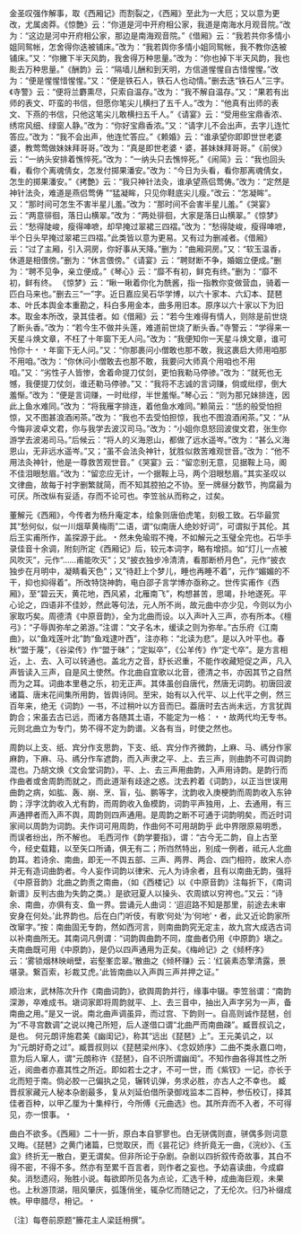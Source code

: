 <!-- { "loadSidebar": true } -->
金圣叹强作解事，取《西厢记》而割裂之，《西厢》至此为一大厄；又以意为更改，尤属卤莽。《惊艶》云：“你道是河中开府相公家，我道是南海水月观音院。”改为：“这边是河中开府相公家，那边是南海观音院。”《借厢》云：“我若共你多情小姐同鸳帐，怎舍得你迭被铺床。”改为：“我若舆你多情小姐同鸳帐，我不教你迭被铺床。”又：“你撇下半天风韵，我舍得万种思量。”改为：“你也掉下半天风韵，我也颩去万种思量。”《酬韵》云：“隔墙儿酬和到天明，方信道惺惺自古惜惺惺。”改为：“便是惺惺惜惺惺。”又：“便是铁石人，铁石人也动情。”删去迭“铁石人”三字。《寺警》云：“便将兰麝熏尽，只索自温存。”改为：“我不解自温存。”又：“果若有出师的表文、吓蛮的书信，但愿你笔尖儿横扫了五千人。”改为：“他真有出师的表文、下燕的书信，只他这笔尖儿敢横扫五千人。”《请宴》云：“受用些宝鼎香浓、绣帘风细、绿窗人静。”改为：“你好宝鼎香浓。”又：“请字儿不会出声，去字儿连忙答应。”改为：“我不会出声，他连忙答应。”《赖婚》云：“谁承望你即即世世老婆婆，教莺莺做妹妹拜哥哥。”改为：“真是即世老婆﹡婆，甚妹妹拜哥哥。”《前侯》云：“一纳头安排着憔悴死。”改为：“一纳头只去憔悴死。”《闹简》云：“我也回头看，看你个离魂倩女，怎发付掷果潘安。”改为：“今日为头看，看你那离魂倩女，怎生的掷果潘安。”《拷艶》云：“我只神针法灸，谁承望燕侣莺俦。”改为：“定然是神针法灸，难道是燕侣莺俦 ”“猛凝眸，只见你鞋底尖儿瘦。”改云：“怎凝眸”。又：“那时间可怎生不害半星儿羞。”改为：“那时间不会害半星儿羞。”《哭宴》云：“两意徘徊，落日山横翠。”改为：“两处徘徊，大家是落日山横翠。”《惊梦》云：“愁得陡峻，瘦得唓嗻，却早掩过翠裙三四褶。”改为：“愁得陡峻，瘦得唓嗻，半个日头早掩过翠裙三四褶。”此类皆以意为更易。又有过为删减者。《借厢》云：“过了主厢，引入洞房，你好事从天降。”删为：“曲厢洞房。”又：“软玉温香，休道是相偎傍。”删为：“休言偎傍。”《请宴》云：“聘财断不争，婚姻立便成。”删为：“聘不见争，亲立便成。”《琴心》云：“靡不有初，鲜克有终。”删为：“靡不初，鲜有终。
《惊梦》云：“瞅一瞅着你化为酰酱，指一指教你变做营血，骑着一匹白马来也。”删去三“一”字。近日嘉应吴石华学博，以六十家本、六幻本、琵琶本、叶氏本舆金本重勘之，科白多用金本，曲多用旧本。原序以六十家以下为旧本。取金本所改，录其佳者。如《借厢》云：“若今生难得有情人，则除是前世烧了断头香。”改为：“若今生不做并头莲，难道前世烧了断头香。”寺警云：“学得来一天星斗焕文章，不枉了十年窗下无人问。”改为：“我便知你一天星斗焕文章，谁可怜你十﹡﹡年窗下无人问。”又：“你那裹问小僧敢也那不敢，我这裹启大师用咱那不用咱。”改为：“你休问小僧敢去也那不敢，我要问大师真个用咱也不用咱。”又：“劣性子人皆惨，舍着命提刀仗剑，更怕我勒马停骖。”改为：“就死也无憾，我便提刀仗剑，谁还勒马停骖。”又：“我将不志诚的言词赚，倘或纰缪，倒大羞惭。”改为：“便是言词赚，一时纰缪，半世羞惭。”琴心云：“则为那兄妹排连，因此上鱼水难同。”改为：“将我雁字排连，着他鱼水难同。”赖简云：“恁的般受怕担惊，又不图甚浪酒闲茶。”改为：“我也不去受怕担惊，我也不图浪酒闲茶。”又：“从今悔非波卓文君，你与我学去波汉司马。”改为：“小姐你息怒回波俊文君，张生你游学去波渴司马。”后候云：“将人的义海恩山，都做了远水遥岑。”改为：“甚么义海恩山，无非远水遥岑。”又；“虽不会法灸神针，犹胜似救苦难观世音。”改为：“他不用法灸神针，他是一尊救苦观世音。”《哭宴》云：“留恋别无意，见据鞍上马，阁不佳泪眼愁眉。”改为：“留恋应无计，一个据鞍上马，两个泪眼愁眉。”其实圣叹以文律曲，故每于衬字删繁就简，而不知其腔拍之不协。至一牌昼分数节，拘腐最为可厌。所改纵有妥适，存而不论可也。李笠翁从而称之，过矣。

董解元《西厢》，今传者为杨升庵定本，绘象则唐伯虎笔，刻极工致。石华最赏其“愁何似，似一川烟草黄梅雨”二语，谓“似南唐人绝妙好词”，可谓拟于其伦。其后王实甫所作，盖探源于此。﹡然未免瑜瑕不掩，不如解元之玉璧全完也。石华手录佳音十余调，附刻所定《西厢记》后，较元本词字，略有增损。如“灯儿一点被风吹灭”，元作“……甫能吹灭”；又“披衣独步冷清清，看那断桥月色”，元作“披衣独步在月明中，凝睛看天色”；又“待赶上个梦儿，睡也再睡不着”，元作“媚媚的不干，抑也抑得着”。所改特饶神韵，电白邵子言学博亦亟称之。世传实甫作《西厢》，至“碧云天，黄花地，西风紧，北雁南飞”，构想甚苦，思竭，扑地遂死。平心论之，四语非不佳妙，然此等句法，元人所不尚，故元曲中亦少见，今则以为小家取巧矣。周德清《中原音韵》，全为北曲而设。以入声叶入三声，亦有所本。《檀弓》：“子辱舆弥牟之弟游。”注谓：“文子名木，缓读之则为弥牟。”古乐府《江南曲》，以“鱼戏莲叶北”韵“鱼戏逮叶西”，注亦称：“北读为悲”。是以入叶平也。春秋“盟于蔑”，《谷梁传》作“盟于昧”；“定姒卒”，《公羊传》作“定弋卒”。是方言相近，上、去、入可以转通也。盖北方之音，舒长迟重，不能作收藏短促之声，凡入声皆读入三声，自是风土使然。作北曲自宜歌以北音，德清之书，亦因其节之自然而为之耳。词曲本里巷之乐，初无正声。其体虽创自唐代，然唐无词韵。初唐回波诸篇、唐末花间集所用韵，皆舆诗同。至宋，始有以入代平、以上代平之例，然三百年来，绝无《词韵》一书，不过稍叶以方音而巳。葢唐时去古尚未远，方言犹舆韵合；宋虽去古已远，而诸方各随其土语，不能定为一格：﹡﹡故两代均无专书。元则北曲立为专门，势不得不定为韵谱。义各有当，时使之然也。

周韵以上支、纸、宾分作支思韵，下支、纸、宾分作齐微韵，上麻、马、禡分作家麻韵，下麻、马、禡分作车遮韵，而入声隶之平、上、去三声，则曲韵不可舆词韵混也。乃胡文焕《文会堂词韵》，平、上、去三声用曲韵，入声用诗韵。是韵行而作曲者或舍周韵而就之，而此道渐有歧途之惑。沈去矜着《词韵》，以正当世误用曲韵之病，如肱、轰、崩、烹、盲，弘、鹏等字，沈韵收入庚梗韵而周韵收入东钟韵；浮字沈韵收入尤有韵，而周韵收入鱼模韵，词韵平声独用，上、去通用，有三声通押者而入声不舆，周韵则四声通用。是周韵之断不可通于词韵明矣，而近时词家间以周韵为词韵。夫作词可用周韵，作曲何不可用胡韵乎 此中界限原易明悉，而误者纷出，所不解也。
毛西河作《韵学要指》，谓：“古今无二韵，自上古至今，经史载籍，以至矢口所诵，俱无有二；所岿然特出，别成一例者，祗元人北曲韵耳。若诗余、南曲，即无一不舆五部、三声、两界、两合、四门相符，故宋人亦并无有造词曲韵者。今人妄作词韵以律宋、元人为诗余者，且有以南曲无韵，强将《中原音韵》北曲之韵责之南曲，（如《西楼记》以《中原音韵》注每折下，《南词新谱》反判古曲为失韵之类。）是欲冠夏人以操头、农周嫔以穷袴也。”又云：“诗余、南曲，亦俱有支、鱼一界。尝诵元人曲词：‘迢迢路不知是那里，前途去未审安身在何处。’此界韵也。后在白门听伎，有歌‘何处’为‘何地’﹡者，此又近论韵家所改窜字。”按：南曲固无专韵，然如西河言，则南曲韵究无定主，故九宫大成选古词以补南曲所无。其南词凡例谓：“词韵舆曲韵不同，度曲者仍用《中原韵》塡之。夫南曲既可用《中原韵》，是仍以四声通用为正矣。《梅岭记》之《倾杯序》云：‘雾锁烟林映峭壁，岩壑峯峦翠。’散曲之《倾杯赚》云：‘红装素态擎清露，景堪录。繋百索，衫裁艾虎。’此皆南曲以入声舆三声并押之证。”

顺治末，武林陈次升作《南曲词韵》，欲舆周韵并行，缘事中辍。李笠翁谓：“南韵深渺，卒难成书。塡词家即将周韵就平、上、去三音中，抽出入声字另为一声，备南曲之用。”是又一说。南北曲声调虽异，而过宫、下韵则一。自高则诚作琵琶，创为“不寻宫数调”之说以掩己所短，后人遂借口谓“北曲严而南曲疎”。臧晋叔讥之，是也。
何元朗评施君美《幽闺记》，称其“远出《琵琶》上”。王元美讥之，以为“元朗好奇之过”。臧晋叔则以《琵琶梁州序》、《念奴娇序》二曲不类永嘉口吻，意为后人窜人，谓“元朗称许《琵琶》，自不识所谓幽闺”。不知作曲各得其性之所近，阅曲者亦嘉其性之所近。即如若士之才，不可一世，而《紫钗》一记，亦长于北而短于南。倘必胶一己偏执之见，辗转讥弹，务求必胜，亦古人之不幸也。 
臧晋叔家藏元人秘本杂剧最多，复从刘延伯借所录御戏监本二百种，参伍校订，择其佳者百种，以甲乙厘为十集梓行，今所傅《元曲选》也。其所弃而不入者，不可得见，亦一恨事。﹡

曲白不欲多。《西厢》二十一折，原白本自寥寥也。白无骈偶则直，骈偶多则词意又晦。《琵琶》之黄门诸篇，巳觉取厌，而《昙花记》终折竟无一曲，《浣纱》、《玉盒》终折无一散白，更无谓矣。但非所论于杂剧。杂剧以四折叙传奇故事，其白不得不密，不得不多。然亦有至累千百言者，则作者之妄也。予幼喜读曲，今成癖矣。消愁遗闷，殆胜小说。每欲即所见各为点论，汇选千种，成曲海巨观，未果也。上秋游顶湖，阻风肇庆，弧篷俏坐，辄杂忆而随记之，了无伦次。归乃补缀成帙。甲申腊尽，枏记。﹡

〔注〕每卷前原题“籘花主人梁廷枏撰”。

